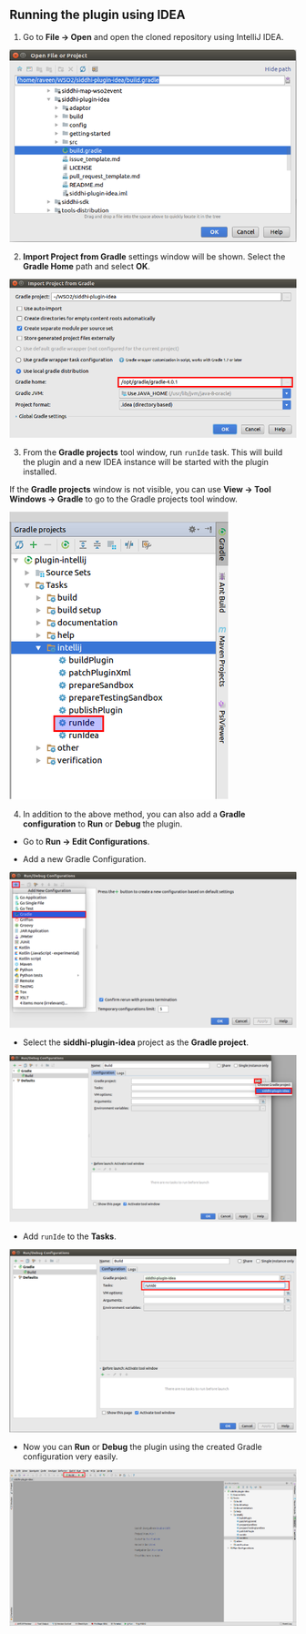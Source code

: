 ## Running the plugin using IDEA

1. Go to **File -> Open** and open the cloned repository using IntelliJ IDEA.

![alt text](images/Figure-1.png)

2. **Import Project from Gradle** settings window will be shown. Select the **Gradle Home** path and select **OK**.

![alt text](images/Figure-2.png)

3. From the **Gradle projects** tool window, run `runIde` task. This will build the plugin and a new IDEA instance will be started with the plugin installed.

If the **Gradle projects** window is not visible, you can use **View -> Tool Windows -> Gradle** to go to the Gradle projects tool window.

![alt text](images/Figure-3.png)

4. In addition to the above method, you can also add a **Gradle configuration** to **Run** or **Debug** the plugin.

* Go to **Run -> Edit Configurations**.

* Add a new Gradle Configuration.

![alt text](images/Figure-4.png)

* Select the **siddhi-plugin-idea** project as the **Gradle project**.

![alt text](images/Figure-5.png)

* Add `runIde` to the **Tasks**.

![alt text](images/Figure-6.png)

* Now you can **Run** or **Debug** the plugin using the created Gradle configuration very easily.

![alt text](images/Figure-7.png)
